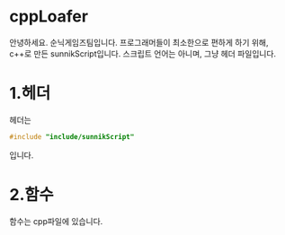 # cppLoafer
안녕하세요. 순닉게임즈팀입니다.
프로그래머들이 최소한으로 편하게 하기 위해, c++로 만든 sunnikScript입니다. 스크립트 언어는 아니며, 그냥 헤더 파일입니다.

# 1.헤더
헤더는
```c++
#include "include/sunnikScript"
```
입니다.
# 2.함수
함수는 cpp파일에 있습니다. 
